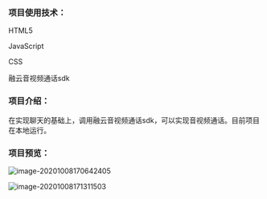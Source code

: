 ### 项目使用技术：

HTML5

JavaScript

CSS

融云音视频通话sdk



### 项目介绍：

在实现聊天的基础上，调用融云音视频通话sdk，可以实现音视频通话。目前项目在本地运行。

### 项目预览：

![image-20201008170642405](C:\Users\lenovo1\AppData\Roaming\Typora\typora-user-images\image-20201008170642405.png)

![image-20201008171311503](C:\Users\lenovo1\AppData\Roaming\Typora\typora-user-images\image-20201008171311503.png)